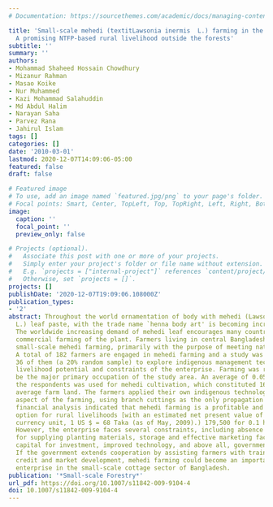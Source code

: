 ```yaml
---
# Documentation: https://sourcethemes.com/academic/docs/managing-content/

title: 'Small-scale mehedi (textitLawsonia inermis  L.) farming in the central Bangladesh:
  A promising NTFP-based rural livelihood outside the forests'
subtitle: ''
summary: ''
authors:
- Mohammad Shaheed Hossain Chowdhury
- Mizanur Rahman
- Masao Koike
- Nur Muhammed
- Kazi Mohammad Salahuddin
- Md Abdul Halim
- Narayan Saha
- Parvez Rana
- Jahirul Islam
tags: []
categories: []
date: '2010-03-01'
lastmod: 2020-12-07T14:09:06-05:00
featured: false
draft: false

# Featured image
# To use, add an image named `featured.jpg/png` to your page's folder.
# Focal points: Smart, Center, TopLeft, Top, TopRight, Left, Right, BottomLeft, Bottom, BottomRight.
image:
  caption: ''
  focal_point: ''
  preview_only: false

# Projects (optional).
#   Associate this post with one or more of your projects.
#   Simply enter your project's folder or file name without extension.
#   E.g. `projects = ["internal-project"]` references `content/project/deep-learning/index.md`.
#   Otherwise, set `projects = []`.
projects: []
publishDate: '2020-12-07T19:09:06.108000Z'
publication_types:
- '2'
abstract: Throughout the world ornamentation of body with mehedi (Lawsonia inermis
  L.) leaf paste, with the trade name `henna body art' is becoming increasingly popular.
  The worldwide increasing demand of mehedi leaf encourages many countries to adopt
  commercial farming of the plant. Farmers living in central Bangladesh recently commenced
  small-scale mehedi farming, primarily with the purpose of meeting national demand.
  A total of 182 farmers are engaged in mehedi farming and a study was conducted among
  36 of them (a 20% random sample) to explore indigenous management techniques, marketing,
  livelihood potential and constraints of the enterprise. Farming was reported to
  be the major primary occupation of the study area. An average of 0.05 ha land of
  the respondents was used for mehedi cultivation, which constituted 16.7% of their
  average farm land. The farmers applied their own indigenous technology in every
  aspect of the farming, using branch cuttings as the only propagation material. The
  financial analysis indicated that mehedi farming is a profitable and attractive
  option for rural livelihoods [with an estimated net present value of Tk (Bangladeshi
  currency unit, 1 US $ = 68 Taka (as of May, 2009).) 179,500 for 0.1 ha plantation].
  However, the enterprise faces several constraints, including absence of a nursery
  for supplying planting materials, storage and effective marketing facilities, available
  capital for investment, improved technology, and above all, government support.
  If the government extends cooperation by assisting farmers with training, technology,
  credit and market development, mehedi farming could become an important revenue-earning
  enterprise in the small-scale cottage sector of Bangladesh.
publication: '*Small-scale Forestry*'
url_pdf: https://doi.org/10.1007/s11842-009-9104-4
doi: 10.1007/s11842-009-9104-4
---
```

